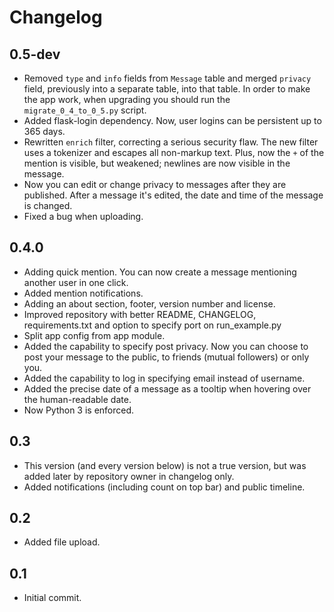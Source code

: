# Changelog

## 0.5-dev

* Removed `type` and `info` fields from `Message` table and merged `privacy` field, previously into a separate table, into that table. In order to make the app work, when upgrading you should run the `migrate_0_4_to_0_5.py` script. 
* Added flask-login dependency. Now, user logins can be persistent up to 365 days. 
* Rewritten `enrich` filter, correcting a serious security flaw. The new filter uses a tokenizer and escapes all non-markup text. Plus, now the `+` of the mention is visible, but weakened; newlines are now visible in the message. 
* Now you can edit or change privacy to messages after they are published. After a message it's edited, the date and time of the message is changed.
* Fixed a bug when uploading.

## 0.4.0

* Adding quick mention. You can now create a message mentioning another user in one click.
* Added mention notifications.
* Adding an about section, footer, version number and license.
* Improved repository with better README, CHANGELOG, requirements.txt and option to specify port on run_example.py
* Split app config from app module.
* Added the capability to specify post privacy. Now you can choose to post your message to the public, to friends (mutual followers) or only you.
* Added the capability to log in specifying email instead of username.
* Added the precise date of a message as a tooltip when hovering over the human-readable date.
* Now Python 3 is enforced.

## 0.3

* This version (and every version below) is not a true version, but was added later by repository owner in changelog only.
* Added notifications (including count on top bar) and public timeline.

## 0.2

* Added file upload.

## 0.1

* Initial commit.
